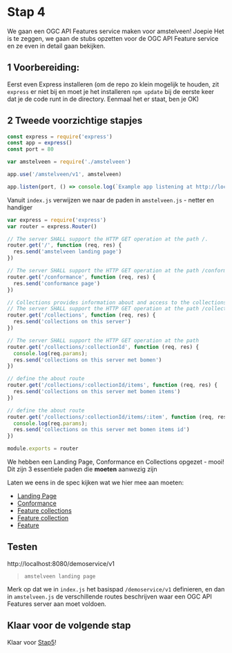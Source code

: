 # Stap 4

We gaan een OGC API Features service maken voor amstelveen! Joepie
Het is te zeggen, we gaan de stubs opzetten voor de OGC API Feature service en ze even in detail gaan bekijken.

## 1 Voorbereiding:
Eerst even Express installeren (om de repo zo klein mogelijk te houden, zit `express` er niet bij en moet je het installeren `npm update` bij de eerste keer dat je de code runt in de directory. Eenmaal het er staat, ben je OK)


## 2 Tweede voorzichtige stapjes

```javascript
const express = require('express')
const app = express()
const port = 80

var amstelveen = require('./amstelveen')

app.use('/amstelveen/v1', amstelveen)

app.listen(port, () => console.log(`Example app listening at http://localhost:${port}`))
```

Vanuit `index.js` verwijzen we naar de paden in `amstelveen.js` - netter en handiger

```javascript
var express = require('express')
var router = express.Router()

// The server SHALL support the HTTP GET operation at the path /.
router.get('/', function (req, res) {
  res.send('amstelveen landing page')
})

// The server SHALL support the HTTP GET operation at the path /conformance.
router.get('/conformance', function (req, res) {
  res.send('conformance page')
})

// Collections provides information about and access to the collections.
// The server SHALL support the HTTP GET operation at the path /collections.
router.get('/collections', function (req, res) {
  res.send('collections on this server')
})

// The server SHALL support the HTTP GET operation at the path
router.get('/collections/:collectionId', function (req, res) {
  console.log(req.params);
  res.send('collections on this server met bomen')
})

// define the about route
router.get('/collections/:collectionId/items', function (req, res) {
  res.send('collections on this server met bomen items')
})

// define the about route
router.get('/collections/:collectionId/items/:item', function (req, res) {
  console.log(req.params);
  res.send('collections on this server met bomen items id')
})

module.exports = router
```

We hebben een Landing Page, Conformance en Collections opgezet - mooi!
Dit zijn 3 essentiele paden die **moeten** aanwezig zijn

Laten we eens in de spec kijken wat we hier mee aan moeten:
- [Landing Page](http://docs.opengeospatial.org/is/17-069r3/17-069r3.html#_api_landing_page)
- [Conformance](https://docs.opengeospatial.org/is/17-069r3/17-069r3.html#_declaration_of_conformance_classes)
- [Feature collections](https://docs.opengeospatial.org/is/17-069r3/17-069r3.html#_collections_)
- [Feature collection](https://docs.opengeospatial.org/is/17-069r3/17-069r3.html#_collection_)
- [Feature](http://docs.opengeospatial.org/is/17-069r3/17-069r3.html#_items_)

## Testen

http://localhost:8080/demoservice/v1

> `amstelveen landing page`

Merk op dat we in `index.js` het basispad `/demoservice/v1` definieren, en dan in `amstelveen.js` de verschillende routes beschrijven waar een OGC API Features server aan moet voldoen.

## Klaar voor de volgende stap
Klaar voor [Stap5](./../stap5/readme.md)!
